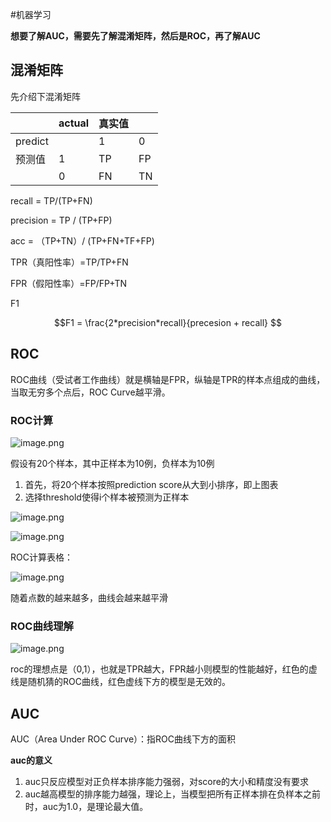 #机器学习

**想要了解AUC，需要先了解混淆矩阵，然后是ROC，再了解AUC**

## 混淆矩阵

先介绍下混淆矩阵

|         | actual | 真实值 |     |
| ------- | ------ | --- | --- |
| predict |        | 1   | 0   |
| 预测值     | 1      | TP  | FP  |
|         | 0      | FN  | TN  |

recall = TP/(TP+FN)

precision = TP / (TP+FP)

acc = （TP+TN）/ (TP+FN+TF+FP)

TPR（真阳性率）=TP/TP+FN

FPR（假阳性率）=FP/FP+TN

F1

$$F1 = \frac{2*precision*recall}{precesion + recall} $$

## ROC

ROC曲线（受试者工作曲线）就是横轴是FPR，纵轴是TPR的样本点组成的曲线，当取无穷多个点后，ROC Curve越平滑。

### ROC计算

![image.png](https://build-web.oss-cn-qingdao.aliyuncs.com/my_pic_file/20250301082553.png)


假设有20个样本，其中正样本为10例，负样本为10例

1. 首先，将20个样本按照prediction score从大到小排序，即上图表
2. 选择threshold使得i个样本被预测为正样本

![image.png](https://build-web.oss-cn-qingdao.aliyuncs.com/my_pic_file/20250301082600.png)


![image.png](https://build-web.oss-cn-qingdao.aliyuncs.com/my_pic_file/20250301082607.png)


ROC计算表格：

![image.png](https://build-web.oss-cn-qingdao.aliyuncs.com/my_pic_file/20250301082617.png)


随着点数的越来越多，曲线会越来越平滑

### ROC曲线理解

![image.png](https://build-web.oss-cn-qingdao.aliyuncs.com/my_pic_file/20250301082625.png)


roc的理想点是（0,1），也就是TPR越大，FPR越小则模型的性能越好，红色的虚线是随机猜的ROC曲线，红色虚线下方的模型是无效的。

## AUC

AUC（Area Under ROC Curve）：指ROC曲线下方的面积

**auc的意义**

1. auc只反应模型对正负样本排序能力强弱，对score的大小和精度没有要求
2. auc越高模型的排序能力越强，理论上，当模型把所有正样本排在负样本之前时，auc为1.0，是理论最大值。